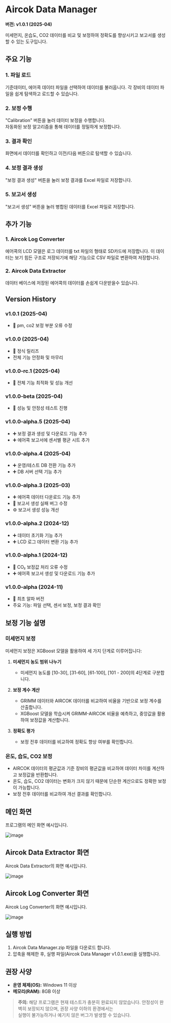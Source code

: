 # Aircok Data Manager
**버전: v1.0.1 (2025-04)**

미세먼지, 온습도, CO2 데이터를 비교 및 보정하여 정확도를 향상시키고 보고서를 생성할 수 있는 도구입니다.

## 주요 기능
### 1. 파일 로드
기준데이터, 에어콕 데이터 파일을 선택하여 데이터를 불러옵니다.
각 장비의 데이터 파일을 쉽게 탐색하고 로드할 수 있습니다.

### 2. 보정 수행
"Calibration" 버튼을 눌러 데이터 보정을 수행합니다.  
자동화된 보정 알고리즘을 통해 데이터를 정밀하게 보정합니다.

### 3. 결과 확인
화면에서 데이터를 확인하고 이전/다음 버튼으로 탐색할 수 있습니다.

### 4. 보정 결과 생성
"보정 결과 생성" 버튼을 눌러 보정 결과를 Excel 파일로 저장합니다.

### 5. 보고서 생성
"보고서 생성" 버튼을 눌러 병합된 데이터를 Excel 파일로 저장합니다.

## 추가 기능
### 1. Aircok Log Converter
에어콕의 LCD 모델은 로그 데이터를 txt 파일의 형태로 SD카드에 저장합니다.
이 데이터는 보기 힘든 구조로 저장되기에 해당 기능으로 CSV 파일로 변환하여 저장합니다.

### 2. Aircok Data Extractor
데이터 베이스에 저장된 에어콕의 데이터를 손쉽게 다운받을수 있습니다.


## Version History
### v1.0.1 (2025-04)
- 🐞 pm, co2 보정 부분 오류 수정

### v1.0.0 (2025-04)
- 🎉 정식 릴리즈
- 전체 기능 안정화 및 마무리

### v1.0.0-rc.1 (2025-04)
- 🔧 전체 기능 최적화 및 성능 개선

### v1.0.0-beta (2025-04)
- 🧪 성능 및 안정성 테스트 진행

### v1.0.0-alpha.5 (2025-04)
- ➕ 보정 결과 생성 및 다운로드 기능 추가
- ➕ 에어콕 보고서에 센서별 평균 시트 추가

### v1.0.0-alpha.4 (2025-04)
- ➕ 운영/테스트 DB 전환 기능 추가
- ➕ DB 서버 선택 기능 추가

### v1.0.0-alpha.3 (2025-03)
- ➕ 에어콕 데이터 다운로드 기능 추가
- 🐞 보고서 생성 실패 버그 수정
- ⚙ 보고서 생성 성능 개선

### v1.0.0-alpha.2 (2024-12)
- ➕ 데이터 초기화 기능 추가
- ➕ LCD 로그 데이터 변환 기능 추가

### v1.0.0-alpha.1 (2024-12)
- 🐞 CO₂ 보정값 처리 오류 수정
- ➕ 에어콕 보고서 생성 및 다운로드 기능 추가

### v1.0.0-alpha (2024-11)
- 🚀 최초 알파 버전
- 주요 기능: 파일 선택, 센서 보정, 보정 결과 확인


## 보정 기능 설명
### 미세먼지 보정
미세먼지 보정은 XGBoost 모델을 활용하여 세 가지 단계로 이루어집니다:

1. **미세먼지 농도 범위 나누기**
   - 미세먼지 농도를 [10-30], [31-60], [61-100], [101 - 200]의 4단계로 구분합니다.

2. **보정 계수 계산**
   - GRIMM 데이터와 AIRCOK 데이터를 비교하여 비율을 기반으로 보정 계수를 산출합니다.
   - XGBoost 모델을 학습시켜 GRIMM-AIRCOK 비율을 예측하고, 중앙값을 활용하여 보정값을 계산합니다.

3. **정확도 평가**
   - 보정 전후 데이터를 비교하여 정확도 향상 여부를 확인합니다.

### 온도, 습도, CO2 보정
- AIRCOK 데이터의 평균값과 기준 장비의 평균값을 비교하여 데이터 차이를 계산하고 보정값을 반환합니다.
- 온도, 습도, CO2 데이터는 변화가 크지 않기 때문에 단순한 계산으로도 정확한 보정이 가능합니다.
- 보정 전후 데이터를 비교하여 개선 결과를 확인합니다.

## 메인 화면
프로그램의 메인 화면 예시입니다.

![image](https://github.com/user-attachments/assets/5a5bf2dd-024c-4784-8bc7-1405696ee52d)

## Aircok Data Extractor 화면
Aircok Data Extractor의 화면 예시입니다.

![image](https://github.com/user-attachments/assets/675aaa13-0c09-40d0-9d79-c679a3e02e67)


## Aircok Log Converter 화면
Aircok Log Converter의 화면 예시입니다.

![image](https://github.com/user-attachments/assets/8fc250bf-309c-42f2-a916-169620c75000)

## 실행 방법
1. Aircok Data Manager.zip 파일을 다운로드 합니다.
2. 압축을 해제한 후, 실행 파일(Aircok Data Manager v1.0.1.exe)을 실행합니다.

## 권장 사양
- **운영 체제(OS):** Windows 11 이상
- **메모리(RAM):** 8GB 이상

> **주의:** 해당 프로그램은 현재 테스트가 충분히 완료되지 않았습니다.
> 안정성이 완벽히 보장되지 않으며, 권장 사양 이하의 환경에서는  
> 실행이 불가능하거나 예기치 않은 버그가 발생할 수 있습니다.
